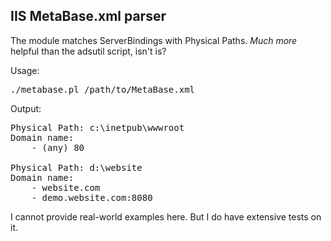IIS MetaBase.xml parser
----------------------------

The module matches ServerBindings with Physical Paths. *Much more* helpful than the adsutil script, isn't is?

Usage:
<pre>./metabase.pl /path/to/MetaBase.xml</pre>


Output:
<pre>
Physical Path: c:\inetpub\wwwroot
Domain name:  
    - (any) 80

Physical Path: d:\website
Domain name:  
    - website.com
    - demo.website.com:8080
</pre>

I cannot provide real-world examples here. But I do have extensive tests on it.
